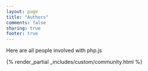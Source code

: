 ```yaml
---
layout: page
title: "Authors"
comments: false
sharing: true
footer: true
---
```

<!-- Generated by Rakefile:build -->

Here are all people involved with php.js

{% render_partial _includes/custom/community.html %}
